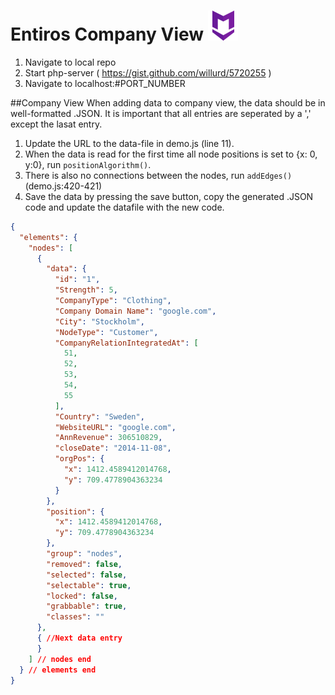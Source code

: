 # Entiros Company View ![Entiros logo](https://github.com/adam-p/markdown-here/raw/master/src/common/images/icon48.png "Entiros")


1. Navigate to local repo
2. Start php-server ( https://gist.github.com/willurd/5720255 )
3. Navigate to localhost:#PORT_NUMBER


##Company View
When adding data to company view, the data should be in well-formatted .JSON. It is important that all entries are seperated by a ',' except the lasat entry.

1. Update the URL to the data-file in demo.js (line 11).
2. When the data is read for the first time all node positions is set to {x: 0, y:0}, run ```positionAlgorithm()```.
3. There is also no connections between the nodes, run ```addEdges()``` (demo.js:420-421)
4. Save the data by pressing the save button, copy the generated .JSON code and update the datafile with the new code.

```JSON
{
  "elements": {
    "nodes": [
      {
        "data": {
          "id": "1",
          "Strength": 5,
          "CompanyType": "Clothing",
          "Company Domain Name": "google.com",
          "City": "Stockholm",
          "NodeType": "Customer",
          "CompanyRelationIntegratedAt": [
            51,
            52,
            53,
            54,
            55
          ],
          "Country": "Sweden",
          "WebsiteURL": "google.com",
          "AnnRevenue": 306510829,
          "closeDate": "2014-11-08",
          "orgPos": {
            "x": 1412.4589412014768,
            "y": 709.4778904363234
          }
        },
        "position": {
          "x": 1412.4589412014768,
          "y": 709.4778904363234
        },
        "group": "nodes",
        "removed": false,
        "selected": false,
        "selectable": true,
        "locked": false,
        "grabbable": true,
        "classes": ""
      },
      { //Next data entry
      }
    ] // nodes end 
  } // elements end
}
```


